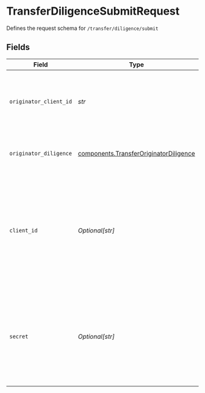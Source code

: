 # TransferDiligenceSubmitRequest

Defines the request schema for `/transfer/diligence/submit`


## Fields

| Field                                                                                                                                            | Type                                                                                                                                             | Required                                                                                                                                         | Description                                                                                                                                      |
| ------------------------------------------------------------------------------------------------------------------------------------------------ | ------------------------------------------------------------------------------------------------------------------------------------------------ | ------------------------------------------------------------------------------------------------------------------------------------------------ | ------------------------------------------------------------------------------------------------------------------------------------------------ |
| `originator_client_id`                                                                                                                           | *str*                                                                                                                                            | :heavy_check_mark:                                                                                                                               | Client ID of the the originator whose diligence that you want to submit.                                                                         |
| `originator_diligence`                                                                                                                           | [components.TransferOriginatorDiligence](../../models/components/transferoriginatordiligence.md)                                                 | :heavy_check_mark:                                                                                                                               | The diligence information for the originator.                                                                                                    |
| `client_id`                                                                                                                                      | *Optional[str]*                                                                                                                                  | :heavy_minus_sign:                                                                                                                               | Your Plaid API `client_id`. The `client_id` is required and may be provided either in the `PLAID-CLIENT-ID` header or as part of a request body. |
| `secret`                                                                                                                                         | *Optional[str]*                                                                                                                                  | :heavy_minus_sign:                                                                                                                               | Your Plaid API `secret`. The `secret` is required and may be provided either in the `PLAID-SECRET` header or as part of a request body.          |